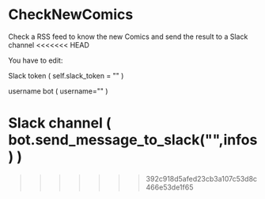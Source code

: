 # CheckNewComics
Check a RSS feed to know the new Comics and send the result to a Slack channel
<<<<<<< HEAD


You have to edit:

Slack token ( self.slack_token  = "" )

username bot ( username="" )

Slack channel ( bot.send_message_to_slack("",infos) )
=======
>>>>>>> 392c918d5afed23cb3a107c53d8c466e53de1f65
